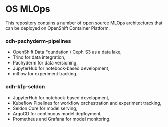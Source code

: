 # OS MLOps

This repository contains a number of open source MLOps architectures that can be deployed on OpenShift Container Platform.

### odh-pachyderm-pipelines
- OpenShift Data Foundation / Ceph S3 as a data lake,
- Trino for data integration,
- Pachyderm for data versioning,
- JupyterHub for notebook-based development,
- mlflow for experiment tracking.

### odh-kfp-seldon
- JupyterHub for notebook-based development,
- Kubeflow Pipelines for workflow orchestration and experiment tracking,
- Seldon Core for model serving,
- ArgoCD for continuous model deployment,
- Prometheus and Grafana for model monitoring.
